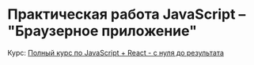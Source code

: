 # Практическая работа JavaScript – "Браузерное приложение"

Курс: [Полный курс по JavaScript + React - с нуля до результата](https://www.udemy.com/course/javascript_full/)
